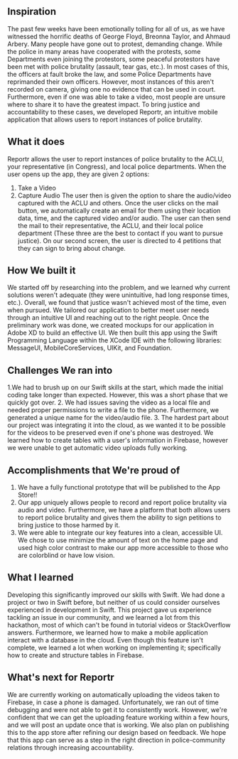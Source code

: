## Inspiration
The past few weeks have been emotionally tolling for all of us, as we have witnessed the horrific deaths of George Floyd, Breonna Taylor, and Ahmaud Arbery. Many people have gone out to protest, demanding change. While the police in many areas have cooperated with the protests, some Departments even joining the protestors, some peaceful protestors have been met with police brutality (assault, tear gas, etc.). In most cases of this, the officers at fault broke the law, and some Police Departments have reprimanded their own officers. However, most instances of this aren't recorded on camera, giving one no evidence that can be used in court. Furthermore, even if one was able to take a video, most people are unsure where to share it to have the greatest impact. To bring justice and accountability to these cases, we developed Reportr, an intuitive mobile application that allows users to report instances of police brutality.

## What it does
Reportr allows the user to report instances of police brutality to the ACLU, your representative (in Congress), and local police departments. When the user opens up the app, they are given 2 options:
1. Take a Video
2. Capture Audio
The user then is given the option to share the audio/video captured with the ACLU and others. Once the user clicks on the mail button, we automatically create an email for them using their location data, time, and the captured video and/or audio. The user can then send the mail to their representative, the ACLU, and their local police department (These three are the best to contact if you want to pursue justice). On our second screen, the user is directed to 4 petitions that they can sign to bring about change. 

## How We built it
We started off by researching into the problem, and we learned why current solutions weren't adequate (they were unintuitive, had long response times, etc.). Overall, we found that justice wasn't achieved most of the time, even when pursued. We tailored our application to better meet user needs through an intuitive UI and reaching out to the right people. Once the preliminary work was done, we created mockups for our application in Adobe XD to build an effective UI. We then built this app using the Swift Programming Language within the XCode IDE with the following libraries: MessageUI, MobileCoreServices, UIKit, and Foundation.

## Challenges We ran into
1.We had to brush up on our Swift skills at the start, which made the initial coding take longer than expected. However, this was a short phase that we quickly got over.
2. We had issues saving the video as a local file and needed proper permissions to write a file to the phone. Furthermore, we generated a unique name for the video/audio file.
3. The hardest part about our project was integrating it into the cloud, as we wanted it to be possible for the videos to be preserved even if one's phone was destroyed. We learned how to create tables with a user's information in Firebase, however we were unable to get automatic video uploads fully working. 

## Accomplishments that We're proud of
1. We have a fully functional prototype that will be published to the App Store!!
2. Our app uniquely allows people to record and report police brutality via audio and video. Furthermore, we have a platform that both allows users to report police brutality and gives them the ability to sign petitions to bring justice to those harmed by it.
3. We were able to integrate our key features into a clean, accessible UI. We chose to use minimize the amount of text on the home page and used high color contrast to make our app more accessible to those who are colorblind or have low vision. 

## What I learned
Developing this significantly improved our skills with Swift. We had done a project or two in Swift before, but neither of us could consider ourselves experienced in development in Swift. This project gave us experience tackling an issue in our community, and we learned a lot from this hackathon, most of which can't be found in tutorial videos or StackOverflow answers. Furthermore, we learned how to make a mobile application interact with a database in the cloud. Even though this feature isn't complete, we learned a lot when working on implementing it; specifically how to create and structure tables in Firebase. 

## What's next for Reportr
We are currently working on automatically uploading the videos taken to Firebase, in case a phone is damaged. Unfortunately, we ran out of time debugging and were not able to get it to consistently work. However, we're confident that we can get the uploading feature working within a few hours, and we will post an update once that is working. We also plan on publishing this to the app store after refining our design based on feedback. We hope that this app can serve as a step in the right direction in police-community relations through increasing accountability.
